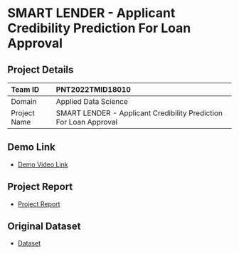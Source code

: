 # SMART LENDER - Applicant Credibility Prediction For Loan Approval

## Project Details

| Team ID | PNT2022TMID18010  |
| :-------- | :------- | 
| Domain | Applied Data Science  |
| Project Name | SMART LENDER - Applicant Credibility Prediction For Loan Approval  |

## Demo Link

- [Demo Video Link](https://youtu.be/PBqfGqD0Tlc)

## Project Report

- [Project Report](https://github.com/IBM-EPBL/IBM-Project-43797-1660719685/blob/main/Final%20Deliverables/Project%20Report.pdf)

## Original Dataset

- [Dataset](https://github.com/IBM-EPBL/IBM-Project-43797-1660719685/blob/main/Final%20Deliverables/dataset/loan_prediction.csv)
